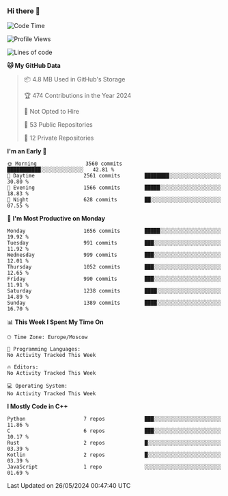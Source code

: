 ### Hi there 👋

<!--
**SemenMartynov/SemenMartynov** is a ✨ _special_ ✨ repository because its `README.md` (this file) appears on your GitHub profile.

Here are some ideas to get you started:

- 🔭 I’m currently working on ...
- 🌱 I’m currently learning ...
- 👯 I’m looking to collaborate on ...
- 🤔 I’m looking for help with ...
- 💬 Ask me about ...
- 📫 How to reach me: ...
- 😄 Pronouns: ...
- ⚡ Fun fact: ...
-->

<!--START_SECTION:waka-->
![Code Time](http://img.shields.io/badge/Code%20Time-0%20secs-blue)

![Profile Views](http://img.shields.io/badge/Profile%20Views-0-blue)

![Lines of code](https://img.shields.io/badge/From%20Hello%20World%20I%27ve%20Written-6.8%20million%20lines%20of%20code-blue)

**🐱 My GitHub Data** 

> 📦 4.8 MB Used in GitHub's Storage 
 > 
> 🏆 474 Contributions in the Year 2024
 > 
> 🚫 Not Opted to Hire
 > 
> 📜 53 Public Repositories 
 > 
> 🔑 12 Private Repositories 
 > 
**I'm an Early 🐤** 

```text
🌞 Morning                3560 commits        ███████████░░░░░░░░░░░░░░   42.81 % 
🌆 Daytime                2561 commits        ████████░░░░░░░░░░░░░░░░░   30.80 % 
🌃 Evening                1566 commits        █████░░░░░░░░░░░░░░░░░░░░   18.83 % 
🌙 Night                  628 commits         ██░░░░░░░░░░░░░░░░░░░░░░░   07.55 % 
```
📅 **I'm Most Productive on Monday** 

```text
Monday                   1656 commits        █████░░░░░░░░░░░░░░░░░░░░   19.92 % 
Tuesday                  991 commits         ███░░░░░░░░░░░░░░░░░░░░░░   11.92 % 
Wednesday                999 commits         ███░░░░░░░░░░░░░░░░░░░░░░   12.01 % 
Thursday                 1052 commits        ███░░░░░░░░░░░░░░░░░░░░░░   12.65 % 
Friday                   990 commits         ███░░░░░░░░░░░░░░░░░░░░░░   11.91 % 
Saturday                 1238 commits        ████░░░░░░░░░░░░░░░░░░░░░   14.89 % 
Sunday                   1389 commits        ████░░░░░░░░░░░░░░░░░░░░░   16.70 % 
```


📊 **This Week I Spent My Time On** 

```text
🕑︎ Time Zone: Europe/Moscow

💬 Programming Languages: 
No Activity Tracked This Week

🔥 Editors: 
No Activity Tracked This Week

💻 Operating System: 
No Activity Tracked This Week
```

**I Mostly Code in C++** 

```text
Python                   7 repos             ███░░░░░░░░░░░░░░░░░░░░░░   11.86 % 
C                        6 repos             ███░░░░░░░░░░░░░░░░░░░░░░   10.17 % 
Rust                     2 repos             █░░░░░░░░░░░░░░░░░░░░░░░░   03.39 % 
Kotlin                   2 repos             █░░░░░░░░░░░░░░░░░░░░░░░░   03.39 % 
JavaScript               1 repo              ░░░░░░░░░░░░░░░░░░░░░░░░░   01.69 % 
```




 Last Updated on 26/05/2024 00:47:40 UTC
<!--END_SECTION:waka-->